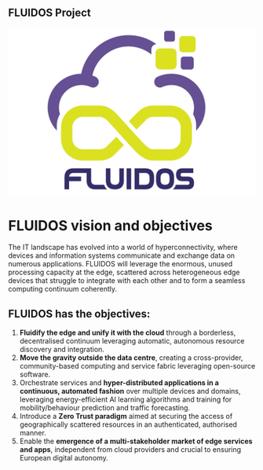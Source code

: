 ## FLUIDOS Project

![profile/logo-FLUIDOS-project.jpg](profile/logo-FLUIDOS-project.jpg)

# FLUIDOS vision and objectives

The IT landscape has evolved into a world of hyperconnectivity, where devices and information systems communicate and exchange data on numerous applications. FLUIDOS will leverage the enormous, unused processing capacity at the edge, scattered across heterogeneous edge devices that struggle to integrate with each other and to form a seamless computing continuum coherently.

## FLUIDOS has the objectives:
1. **Fluidify the edge and unify it with the cloud** through a borderless, decentralised continuum leveraging automatic, autonomous resource discovery and integration.
2. **Move the gravity outside the data centre**, creating a cross-provider, community-based computing and service fabric leveraging open-source software.
3. Orchestrate services and **hyper-distributed applications in a continuous, automated fashion** over multiple devices and domains, leveraging energy-efficient AI learning algorithms and training for mobility/behaviour prediction and traffic forecasting.
4. Introduce a **Zero Trust paradigm** aimed at securing the access of geographically scattered resources in an authenticated, authorised manner.
5. Enable the **emergence of a multi-stakeholder market of edge services and apps**, independent from cloud providers and crucial to ensuring European digital autonomy.

